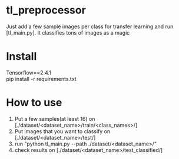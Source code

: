 # tl_preprocessor
Just add a few sample images per class for transfer learning and run [tl_main.py]. It classifies tons of images as a magic

# Install
Tensorflow==2.4.1<br />
pip install -r requirements.txt

# How to use
1. Put a few samples(at least 16) on [./dataset/<dataset_name>/train/<class_names>/]
2. Put images that you want to classify on [./dataset/<dataset_name>/test/]
3. run "python tl_main.py --path ./dataset/<dataset_name>/"
4. check results on [./dataset/<dataset_name>/test_classified/]